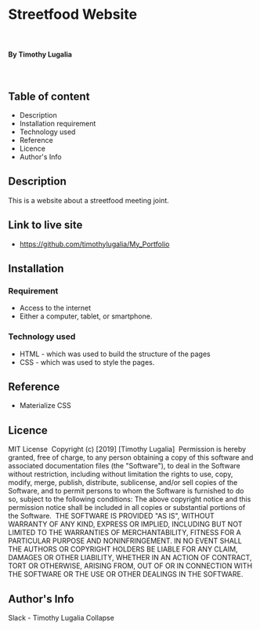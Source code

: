 # Streetfood Website
​
#### By Timothy Lugalia
​
## Table of content
* Description
* Installation requirement
* Technology used
* Reference
* Licence
* Author's Info
​
## Description
This is a website about a streetfood meeting joint. 
​
## Link to live site
*  https://github.com/timothylugalia/My_Portfolio
​
## Installation 
### Requirement
* Access to the internet
* Either a computer, tablet, or smartphone.
### Technology used
* HTML - which was used to build the structure of the pages
* CSS - which was used to style the pages.
​
## Reference
* Materialize CSS
## Licence
MIT License
​
Copyright (c) [2019] [Timothy Lugalia]
​
Permission is hereby granted, free of charge, to any person obtaining a copy
of this software and associated documentation files (the "Software"), to deal
in the Software without restriction, including without limitation the rights
to use, copy, modify, merge, publish, distribute, sublicense, and/or sell
copies of the Software, and to permit persons to whom the Software is
furnished to do so, subject to the following conditions:
​
The above copyright notice and this permission notice shall be included in all
copies or substantial portions of the Software.
​
THE SOFTWARE IS PROVIDED "AS IS", WITHOUT WARRANTY OF ANY KIND, EXPRESS OR
IMPLIED, INCLUDING BUT NOT LIMITED TO THE WARRANTIES OF MERCHANTABILITY,
FITNESS FOR A PARTICULAR PURPOSE AND NONINFRINGEMENT. IN NO EVENT SHALL THE
AUTHORS OR COPYRIGHT HOLDERS BE LIABLE FOR ANY CLAIM, DAMAGES OR OTHER
LIABILITY, WHETHER IN AN ACTION OF CONTRACT, TORT OR OTHERWISE, ARISING FROM,
OUT OF OR IN CONNECTION WITH THE SOFTWARE OR THE USE OR OTHER DEALINGS IN THE
SOFTWARE.
​
## Author's Info
Slack - Timothy Lugalia
Collapse



